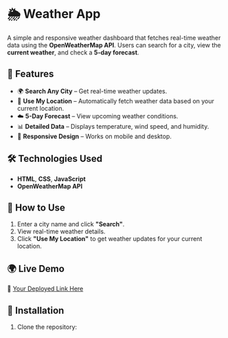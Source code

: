 # 🌦️ Weather App

A simple and responsive weather dashboard that fetches real-time weather data using the **OpenWeatherMap API**. Users can search for a city, view the **current weather**, and check a **5-day forecast**.

## 🚀 Features
- 🌍 **Search Any City** – Get real-time weather updates.
- 📍 **Use My Location** – Automatically fetch weather data based on your current location.
- ☁️ **5-Day Forecast** – View upcoming weather conditions.
- 📊 **Detailed Data** – Displays temperature, wind speed, and humidity.
- 📱 **Responsive Design** – Works on mobile and desktop.

## 🛠️ Technologies Used
- **HTML**, **CSS**, **JavaScript**
- **OpenWeatherMap API**

## 📌 How to Use
1. Enter a city name and click **"Search"**.
2. View real-time weather details.
3. Click **"Use My Location"** to get weather updates for your current location.

## 🌍 Live Demo
🔗 [Your Deployed Link Here](#)

## 📂 Installation
1. Clone the repository:

